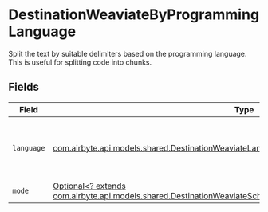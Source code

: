 # DestinationWeaviateByProgrammingLanguage

Split the text by suitable delimiters based on the programming language. This is useful for splitting code into chunks.


## Fields

| Field                                                                                                                                                                                                         | Type                                                                                                                                                                                                          | Required                                                                                                                                                                                                      | Description                                                                                                                                                                                                   |
| ------------------------------------------------------------------------------------------------------------------------------------------------------------------------------------------------------------- | ------------------------------------------------------------------------------------------------------------------------------------------------------------------------------------------------------------- | ------------------------------------------------------------------------------------------------------------------------------------------------------------------------------------------------------------- | ------------------------------------------------------------------------------------------------------------------------------------------------------------------------------------------------------------- |
| `language`                                                                                                                                                                                                    | [com.airbyte.api.models.shared.DestinationWeaviateLanguage](../../models/shared/DestinationWeaviateLanguage.md)                                                                                               | :heavy_check_mark:                                                                                                                                                                                            | Split code in suitable places based on the programming language                                                                                                                                               |
| `mode`                                                                                                                                                                                                        | [Optional<? extends com.airbyte.api.models.shared.DestinationWeaviateSchemasProcessingTextSplitterTextSplitterMode>](../../models/shared/DestinationWeaviateSchemasProcessingTextSplitterTextSplitterMode.md) | :heavy_minus_sign:                                                                                                                                                                                            | N/A                                                                                                                                                                                                           |